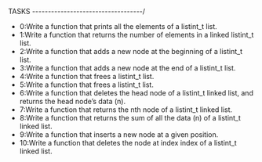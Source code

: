 TASKS
-----------------------------------/
	
- 0:Write a function that prints all the elements of a listint_t list.
- 1:Write a function that returns the number of elements in a linked listint_t list.
- 2:Write a function that adds a new node at the beginning of a listint_t list.
- 3:Write a function that adds a new node at the end of a listint_t list.
- 4:Write a function that frees a listint_t list.
- 5:Write a function that frees a listint_t list.
- 6:Write a function that deletes the head node of a listint_t linked list, and returns the head node’s data (n).
- 7:Write a function that returns the nth node of a listint_t linked list.
- 8:Write a function that returns the sum of all the data (n) of a listint_t linked list.
- 9:Write a function that inserts a new node at a given position.
- 10:Write a function that deletes the node at index index of a listint_t linked list.
